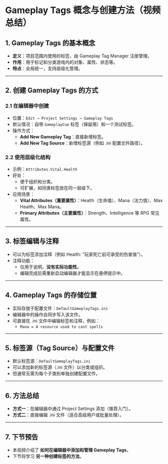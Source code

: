 # Gameplay Tags 概念与创建方法（视频总结）

## 1. Gameplay Tags 的基本概念

- **定义**：项目范围内使用的标签，由 Gameplay Tag Manager 注册管理。
- **作用**：用于标记和分类游戏内的对象、属性、状态等。
- **特点**：全局统一，支持层级化管理。

------

## 2. 创建 Gameplay Tags 的方式

### 2.1 在编辑器中创建

- 位置：`Edit → Project Settings → Gameplay Tags`
- 默认情况：自带 `GameplayCue` 标签（保留用）和一个测试标签。
- 操作方式：
  - **Add New Gameplay Tag**：直接新增标签。
  - **Add New Tag Source**：新增标签源（例如 .ini 配置文件路径）。

### 2.2 使用层级化结构

- 示例：`Attributes.Vital.Health`
- 好处：
  - 便于组织和分类。
  - 可扩展，如同类标签放在同一层级下。
- 应用场景：
  - **Vital Attributes（重要属性）**：Health（生命值）、Mana（法力值）、Max Health、Max Mana。
  - **Primary Attributes（主要属性）**：Strength、Intelligence 等 RPG 常见属性。

------

## 3. 标签编辑与注释

- 可以为标签添加注释（例如 Health: “玩家死亡前可承受的伤害值”）。
- 注释功能：
  - 仅用于说明，**没有实际功能性**。
  - 编辑完成后需重新启动编辑器才能显示在悬停提示中。

------

## 4. Gameplay Tags 的存储位置

- 实际存放于配置文件：`DefaultGameplayTags.ini`
- 编辑器中的操作会同步写入该文件。
- 可直接在 .ini 文件中编辑标签和注释，例如：
  - `Mana = A resource used to cast spells`

------

## 5. 标签源（Tag Source）与配置文件

- 默认标签源：`DefaultGameplayTags.ini`
- 可以添加新的标签源（.ini 文件）以分类或组织。
- 但通常无需为每个子类别单独创建配置文件。

------

## 6. 方法总结

- **方式一**：在编辑器中通过 Project Settings 添加（推荐入门）。
- **方式二**：直接编辑 .ini 文件（适合高级用户或批量处理）。

------

## 7. 下节预告

- 本视频介绍了 **如何在编辑器中添加和管理 Gameplay Tags**。
- 下节将学习 **另一种创建标签的方法**。

